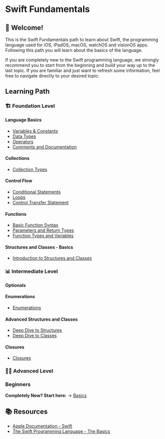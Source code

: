 # Swift Fundamentals

## 🎉 Welcome!
This is the Swift Fundamentals path to learn about Swift, the programming language used for iOS, iPadOS, macOS, watchOS and visionOS apps. Following this path you will learn about the basics of the language.

If you are completely new to the Swift programming language, we strongly recommend you to start from the beginning and build your way up to the last topic. If you are familiar and just want to refresh some information, feel free to navigate directly to your desired topic:

## Learning Path

### 🏗️ Foundation Level
#### Language Basics
- [Variables & Constants](/Swift%20Fundamentals/Beginner/01-Swift%20Basics/01-Variables%20and%20Constants.md)
- [Data Types](/Swift%20Fundamentals/Beginner/01-Swift%20Basics/02-Data%20Types.md)
- [Operators](/Swift%20Fundamentals/Beginner/01-Swift%20Basics/03-Operators.md)
- [Comments and Documentation](/Swift%20Fundamentals/Beginner/01-Swift%20Basics/04-Comments%20and%20Documentation.md)

#### Collections
- [Collection Types](/Swift%20Fundamentals/Beginner/02-Collection%20Types/01-Collection%20Types.md)

#### Control Flow
- [Conditional Statements](/Swift%20Fundamentals/Beginner/03-Control%20Flow/01-Conditionals.md)
- [Loops](/Swift%20Fundamentals/Beginner/03-Control%20Flow/02-Loops.md)
- [Control Transfer Statement](/Swift%20Fundamentals/Beginner/03-Control%20Flow/03-Control%20Transfer%20Statements.md)

#### Functions
- [Basic Function Syntax](/Swift%20Fundamentals/Beginner/04-Functions/01-Functions%20Basics.md)
- [Parameters and Return Types](/Swift%20Fundamentals/Beginner/04-Functions/02-Functions%20Parameters%20and%20Return%20Types.md)
- [Function Types and Variables](/Swift%20Fundamentals/Beginner/04-Functions/03-Functions%20Advanced.md)

#### Structures and Classes - Basics
- [Introduction to Structures and Classes](/Swift%20Fundamentals/Intermediate/02-Structures%20and%20Classes/01-Introduction%20to%20Structures%20and%20Classes.md)

### 📊 Intermediate Level

#### Optionals

#### Enumerations
- [Enumerations](/Swift%20Fundamentals/Intermediate/01-Enumerations/01-Enumerations.md)
  
#### Advanced Structures and Classes
- [Deep Dive to Structures](/Swift%20Fundamentals/Intermediate/02-Structures%20and%20Classes/02-Deep%20Dive%20to%20Structures.md)
- [Deep Dive to Classes](/Swift%20Fundamentals/Intermediate/02-Structures%20and%20Classes/03-Deep%20Dive%20to%20Classes.md)


#### Closures
- [Closures](/Swift%20Fundamentals/Intermediate/08-Closures/01-Closures.md)


### 🏋️‍♀️ Advanced Level

### Beginners 
**Completely New? Start here:** -> [Basics](/Swift%20Fundamentals/01-basics/01-variables-and-constants.md)

## 📚 Resources

- [Apple Documentation - Swift](https://developer.apple.com/documentation/swift/)
- [The Swift Programming Language - The Basics](https://docs.swift.org/swift-book/documentation/the-swift-programming-language/thebasics)

